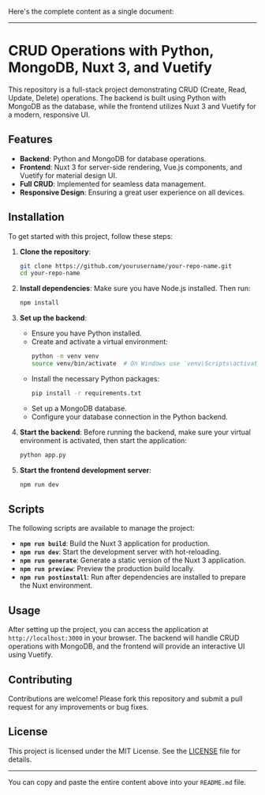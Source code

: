 Here's the complete content as a single document:

---

# CRUD Operations with Python, MongoDB, Nuxt 3, and Vuetify

This repository is a full-stack project demonstrating CRUD (Create, Read, Update, Delete) operations. The backend is built using Python with MongoDB as the database, while the frontend utilizes Nuxt 3 and Vuetify for a modern, responsive UI.

## Features

- **Backend**: Python and MongoDB for database operations.
- **Frontend**: Nuxt 3 for server-side rendering, Vue.js components, and Vuetify for material design UI.
- **Full CRUD**: Implemented for seamless data management.
- **Responsive Design**: Ensuring a great user experience on all devices.

## Installation

To get started with this project, follow these steps:

1. **Clone the repository**:
   ```bash
   git clone https://github.com/yourusername/your-repo-name.git
   cd your-repo-name
   ```

2. **Install dependencies**:
   Make sure you have Node.js installed. Then run:
   ```bash
   npm install
   ```

3. **Set up the backend**:
   - Ensure you have Python installed.
   - Create and activate a virtual environment:
     ```bash
     python -m venv venv
     source venv/bin/activate  # On Windows use `venv\Scripts\activate`
     ```
   - Install the necessary Python packages:
     ```bash
     pip install -r requirements.txt
     ```
   - Set up a MongoDB database.
   - Configure your database connection in the Python backend.

4. **Start the backend**:
   Before running the backend, make sure your virtual environment is activated, then start the application:
   ```bash
   python app.py
   ```

5. **Start the frontend development server**:
   ```bash
   npm run dev
   ```

## Scripts

The following scripts are available to manage the project:

- **`npm run build`**: Build the Nuxt 3 application for production.
- **`npm run dev`**: Start the development server with hot-reloading.
- **`npm run generate`**: Generate a static version of the Nuxt 3 application.
- **`npm run preview`**: Preview the production build locally.
- **`npm run postinstall`**: Run after dependencies are installed to prepare the Nuxt environment.

## Usage

After setting up the project, you can access the application at `http://localhost:3000` in your browser. The backend will handle CRUD operations with MongoDB, and the frontend will provide an interactive UI using Vuetify.

## Contributing

Contributions are welcome! Please fork this repository and submit a pull request for any improvements or bug fixes.

## License

This project is licensed under the MIT License. See the [LICENSE](LICENSE) file for details.

---

You can copy and paste the entire content above into your `README.md` file.
